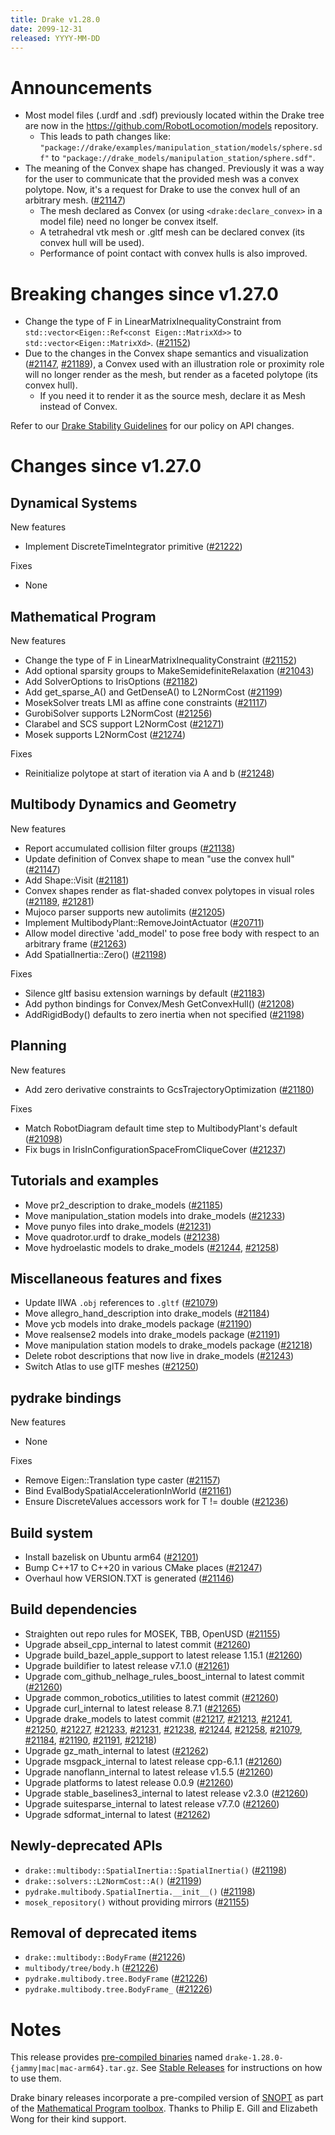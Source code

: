 ```yaml
---
title: Drake v1.28.0
date: 2099-12-31
released: YYYY-MM-DD
---
```


# Announcements

* Most model files (.urdf and .sdf) previously located within the Drake tree are now in the https://github.com/RobotLocomotion/models repository.
  * This leads to path changes like: `"package://drake/examples/manipulation_station/models/sphere.sdf"` to `"package://drake_models/manipulation_station/sphere.sdf"`.
* The meaning of the Convex shape has changed. Previously it was a way for the user to communicate that the provided mesh was a convex polytope. Now, it's a request for Drake to use the convex hull of an arbitrary mesh. ([#21147][_#21147])
  * The mesh declared as Convex (or using `<drake:declare_convex>` in a model file) need no longer be convex itself.
  * A tetrahedral vtk mesh or .gltf mesh can be declared convex (its convex hull will be used).
  * Performance of point contact with convex hulls is also improved.

# Breaking changes since v1.27.0

* Change the type of F in LinearMatrixInequalityConstraint from `std::vector<Eigen::Ref<const Eigen::MatrixXd>>` to `std::vector<Eigen::MatrixXd>`. ([#21152][_#21152])
* Due to the changes in the Convex shape semantics and visualization ([#21147][_#21147], [#21189][_#21189]), a Convex used with an illustration role or proximity role will no longer render as the mesh, but render as a faceted polytope (its convex hull).
  * If you need it to render it as the source mesh, declare it as Mesh instead of Convex.

Refer to our [Drake Stability Guidelines](/stable.html) for our policy
on API changes.

# Changes since v1.27.0

## Dynamical Systems

<!-- <relnotes for systems go here> -->

New features

* Implement DiscreteTimeIntegrator primitive ([#21222][_#21222])

Fixes

* None

## Mathematical Program

<!-- <relnotes for solvers go here> -->

New features

* Change the type of F in LinearMatrixInequalityConstraint ([#21152][_#21152])
* Add optional sparsity groups to MakeSemidefiniteRelaxation ([#21043][_#21043])
* Add SolverOptions to IrisOptions ([#21182][_#21182])
* Add get_sparse_A() and GetDenseA() to L2NormCost ([#21199][_#21199])
* MosekSolver treats LMI as affine cone constraints ([#21117][_#21117])
* GurobiSolver supports L2NormCost ([#21256][_#21256])
* Clarabel and SCS support L2NormCost ([#21271][_#21271])
* Mosek supports L2NormCost ([#21274][_#21274])

Fixes

* Reinitialize polytope at start of iteration via A and b ([#21248][_#21248])

## Multibody Dynamics and Geometry

<!-- <relnotes for geometry,multibody go here> -->


New features

* Report accumulated collision filter groups ([#21138][_#21138])
* Update definition of Convex shape to mean "use the convex hull" ([#21147][_#21147])
* Add Shape::Visit ([#21181][_#21181])
* Convex shapes render as flat-shaded convex polytopes in visual roles ([#21189][_#21189], [#21281][_#21281])
* Mujoco parser supports new autolimits ([#21205][_#21205])
* Implement MultibodyPlant::RemoveJointActuator ([#20711][_#20711])
* Allow model directive 'add_model' to pose free body with respect to an arbitrary frame ([#21263][_#21263])
* Add SpatialInertia::Zero() ([#21198][_#21198])

Fixes

* Silence gltf basisu extension warnings by default ([#21183][_#21183])
* Add python bindings for Convex/Mesh GetConvexHull() ([#21208][_#21208])
* AddRigidBody() defaults to zero inertia when not specified ([#21198][_#21198])


## Planning

<!-- <relnotes for planning go here> -->

New features

* Add zero derivative constraints to GcsTrajectoryOptimization ([#21180][_#21180])

Fixes

* Match RobotDiagram default time step to MultibodyPlant's default ([#21098][_#21098])
* Fix bugs in IrisInConfigurationSpaceFromCliqueCover ([#21237][_#21237])


## Tutorials and examples

<!-- <relnotes for examples,tutorials go here> -->

* Move pr2_description to drake_models ([#21185][_#21185])
* Move manipulation_station models into drake_models ([#21233][_#21233])
* Move punyo files into drake_models ([#21231][_#21231])
* Move quadrotor.urdf to drake_models ([#21238][_#21238])
* Move hydroelastic models to drake_models ([#21244][_#21244], [#21258][_#21258])


## Miscellaneous features and fixes

<!-- <relnotes for common,math,lcm,lcmtypes,manipulation,perception,visualization go here> -->

* Update IIWA `.obj` references to `.gltf` ([#21079][_#21079]) 
* Move allegro_hand_description into drake_models ([#21184][_#21184])
* Move ycb models into drake_models package ([#21190][_#21190])
* Move realsense2 models into drake_models package ([#21191][_#21191])
* Move manipulation station models to drake_models package ([#21218][_#21218])
* Delete robot descriptions that now live in drake_models ([#21243][_#21243])
* Switch Atlas to use glTF meshes ([#21250][_#21250])

## pydrake bindings

<!-- <relnotes for bindings go here> -->

New features

* None

Fixes

* Remove Eigen::Translation type caster ([#21157][_#21157])
* Bind EvalBodySpatialAccelerationInWorld ([#21161][_#21161])
* Ensure DiscreteValues accessors work for T != double ([#21236][_#21236])

## Build system

<!-- <relnotes for cmake,doc,setup,third_party,tools go here> -->

* Install bazelisk on Ubuntu arm64 ([#21201][_#21201])
* Bump C++17 to C++20 in various CMake places ([#21247][_#21247])
* Overhaul how VERSION.TXT is generated ([#21146][_#21146]) 

## Build dependencies

<!-- <relnotes for workspace go here> -->

* Straighten out repo rules for MOSEK, TBB, OpenUSD ([#21155][_#21155])
* Upgrade abseil_cpp_internal to latest commit ([#21260][_#21260])
* Upgrade build_bazel_apple_support to latest release 1.15.1 ([#21260][_#21260])
* Upgrade buildifier to latest release v7.1.0 ([#21261][_#21261])
* Upgrade com_github_nelhage_rules_boost_internal to latest commit ([#21260][_#21260])
* Upgrade common_robotics_utilities to latest commit ([#21260][_#21260])
* Upgrade curl_internal to latest release 8.7.1 ([#21265][_#21265])
* Upgrade drake_models to latest commit ([#21217][_#21217], [#21213][_#21213], [#21241][_#21241], [#21250][_#21250], [#21227][_#21227], [#21233][_#21233], [#21231][_#21231], [#21238][_#21238], [#21244][_#21244], [#21258][_#21258], [#21079][_#21079], [#21184][_#21184], [#21190][_#21190], [#21191][_#21191], [#21218][_#21218])
* Upgrade gz_math_internal to latest ([#21262][_#21262])
* Upgrade msgpack_internal to latest release cpp-6.1.1 ([#21260][_#21260])
* Upgrade nanoflann_internal to latest release v1.5.5 ([#21260][_#21260])
* Upgrade platforms to latest release 0.0.9 ([#21260][_#21260])
* Upgrade stable_baselines3_internal to latest release v2.3.0 ([#21260][_#21260])
* Upgrade suitesparse_internal to latest release v7.7.0 ([#21260][_#21260])
* Upgrade sdformat_internal to latest ([#21262][_#21262])

## Newly-deprecated APIs

* `drake::multibody::SpatialInertia::SpatialInertia()` ([#21198][_#21198])
* `drake::solvers::L2NormCost::A()` ([#21199][_#21199])
* `pydrake.multibody.SpatialInertia.__init__()` ([#21198][_#21198])
* `mosek_repository()` without providing mirrors ([#21155][_#21155])

## Removal of deprecated items

* `drake::multibody::BodyFrame` ([#21226][_#21226])
* `multibody/tree/body.h` ([#21226][_#21226])
* `pydrake.multibody.tree.BodyFrame` ([#21226][_#21226])
* `pydrake.multibody.tree.BodyFrame_` ([#21226][_#21226])

# Notes


This release provides [pre-compiled binaries](https://github.com/RobotLocomotion/drake/releases/tag/v1.28.0) named
``drake-1.28.0-{jammy|mac|mac-arm64}.tar.gz``. See [Stable Releases](/from_binary.html#stable-releases) for instructions on how to use them.

Drake binary releases incorporate a pre-compiled version of [SNOPT](https://ccom.ucsd.edu/~optimizers/solvers/snopt/) as part of the
[Mathematical Program toolbox](https://drake.mit.edu/doxygen_cxx/group__solvers.html). Thanks to
Philip E. Gill and Elizabeth Wong for their kind support.

<!-- <begin issue links> -->
[_#20711]: https://github.com/RobotLocomotion/drake/pull/20711
[_#21043]: https://github.com/RobotLocomotion/drake/pull/21043
[_#21079]: https://github.com/RobotLocomotion/drake/pull/21079
[_#21098]: https://github.com/RobotLocomotion/drake/pull/21098
[_#21117]: https://github.com/RobotLocomotion/drake/pull/21117
[_#21138]: https://github.com/RobotLocomotion/drake/pull/21138
[_#21146]: https://github.com/RobotLocomotion/drake/pull/21146
[_#21147]: https://github.com/RobotLocomotion/drake/pull/21147
[_#21152]: https://github.com/RobotLocomotion/drake/pull/21152
[_#21155]: https://github.com/RobotLocomotion/drake/pull/21155
[_#21157]: https://github.com/RobotLocomotion/drake/pull/21157
[_#21161]: https://github.com/RobotLocomotion/drake/pull/21161
[_#21180]: https://github.com/RobotLocomotion/drake/pull/21180
[_#21181]: https://github.com/RobotLocomotion/drake/pull/21181
[_#21182]: https://github.com/RobotLocomotion/drake/pull/21182
[_#21183]: https://github.com/RobotLocomotion/drake/pull/21183
[_#21184]: https://github.com/RobotLocomotion/drake/pull/21184
[_#21185]: https://github.com/RobotLocomotion/drake/pull/21185
[_#21189]: https://github.com/RobotLocomotion/drake/pull/21189
[_#21190]: https://github.com/RobotLocomotion/drake/pull/21190
[_#21191]: https://github.com/RobotLocomotion/drake/pull/21191
[_#21198]: https://github.com/RobotLocomotion/drake/pull/21198
[_#21199]: https://github.com/RobotLocomotion/drake/pull/21199
[_#21201]: https://github.com/RobotLocomotion/drake/pull/21201
[_#21205]: https://github.com/RobotLocomotion/drake/pull/21205
[_#21208]: https://github.com/RobotLocomotion/drake/pull/21208
[_#21213]: https://github.com/RobotLocomotion/drake/pull/21213
[_#21217]: https://github.com/RobotLocomotion/drake/pull/21217
[_#21218]: https://github.com/RobotLocomotion/drake/pull/21218
[_#21222]: https://github.com/RobotLocomotion/drake/pull/21222
[_#21226]: https://github.com/RobotLocomotion/drake/pull/21226
[_#21227]: https://github.com/RobotLocomotion/drake/pull/21227
[_#21231]: https://github.com/RobotLocomotion/drake/pull/21231
[_#21233]: https://github.com/RobotLocomotion/drake/pull/21233
[_#21236]: https://github.com/RobotLocomotion/drake/pull/21236
[_#21237]: https://github.com/RobotLocomotion/drake/pull/21237
[_#21238]: https://github.com/RobotLocomotion/drake/pull/21238
[_#21241]: https://github.com/RobotLocomotion/drake/pull/21241
[_#21243]: https://github.com/RobotLocomotion/drake/pull/21243
[_#21244]: https://github.com/RobotLocomotion/drake/pull/21244
[_#21247]: https://github.com/RobotLocomotion/drake/pull/21247
[_#21248]: https://github.com/RobotLocomotion/drake/pull/21248
[_#21250]: https://github.com/RobotLocomotion/drake/pull/21250
[_#21256]: https://github.com/RobotLocomotion/drake/pull/21256
[_#21258]: https://github.com/RobotLocomotion/drake/pull/21258
[_#21260]: https://github.com/RobotLocomotion/drake/pull/21260
[_#21261]: https://github.com/RobotLocomotion/drake/pull/21261
[_#21262]: https://github.com/RobotLocomotion/drake/pull/21262
[_#21263]: https://github.com/RobotLocomotion/drake/pull/21263
[_#21265]: https://github.com/RobotLocomotion/drake/pull/21265
[_#21271]: https://github.com/RobotLocomotion/drake/pull/21271
[_#21274]: https://github.com/RobotLocomotion/drake/pull/21274
[_#21281]: https://github.com/RobotLocomotion/drake/pull/21281
<!-- <end issue links> -->

<!--
  Current oldest_commit 38728a99103e0c057e512a701a4df43960d12e19 (exclusive).
  Current newest_commit 37254ee53a75a1215f1b9f224f5b86b3c58ec314 (inclusive).
-->
